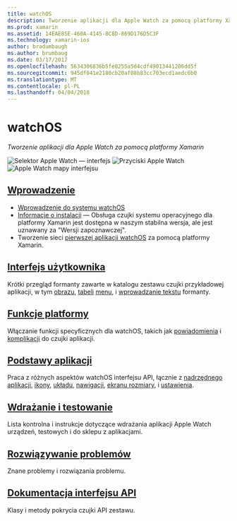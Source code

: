 ```yaml
---
title: watchOS
description: Tworzenie aplikacji dla Apple Watch za pomocą platformy Xamarin
ms.prod: xamarin
ms.assetid: 14EAE85E-460A-4145-8C8D-869D176D5C3F
ms.technology: xamarin-ios
author: bradumbaugh
ms.author: brumbaug
ms.date: 03/17/2017
ms.openlocfilehash: 5634306836b5fe0255a5d4cdf49013441206dd5f
ms.sourcegitcommit: 945df041e2180cb20af08b83cc703ecd1aedc6b0
ms.translationtype: MT
ms.contentlocale: pl-PL
ms.lasthandoff: 04/04/2018
---
```

# <a name="watchos"></a>watchOS

_Tworzenie aplikacji dla Apple Watch za pomocą platformy Xamarin_

![Selektor Apple Watch — interfejs](images/watch1.png) ![Przyciski Apple Watch](images/watch2.png) ![Apple Watch mapy interfejsu](images/watch3.png)

<!-- watch images courtesy of http://infinitapps.com/bezel/ -->

##  <a name="getting-startedioswatchosget-startedindexmd"></a>[Wprowadzenie](~/ios/watchos/get-started/index.md)

* [Wprowadzenie do systemu watchOS](~/ios/watchos/get-started/intro-to-watchos.md)
* [Informacje o instalacji](~/ios/watchos/get-started/installation.md) — Obsługa czujki systemu operacyjnego dla platformy Xamarin jest dostępna w naszym stabilna wersja, ale jest uznawany za "Wersji zapoznawczej".
* Tworzenie sieci [pierwszej aplikacji watchOS](~/ios/watchos/get-started/hello-watch.md) za pomocą platformy Xamarin.

##  <a name="user-interfaceioswatchosuser-interfaceindexmd"></a>[Interfejs użytkownika](~/ios/watchos/user-interface/index.md)

Krótki przegląd formanty zawarte w katalogu zestawu czujki przykładowej aplikacji, w tym [obrazu](~/ios/watchos/user-interface/image.md), [tabeli](~/ios/watchos/user-interface/menu.md) [menu](~/ios/watchos/user-interface/menu.md), i [wprowadzanie tekstu](~/ios/watchos/user-interface/text-input.md) formanty.

## <a name="platform-featuresplatformindexmd"></a>[Funkcje platformy](platform/index.md)

Włączanie funkcji specyficznych dla watchOS, takich jak [powiadomienia](~/ios/watchos/platform/notifications.md) i [komplikacji](~/ios/watchos/platform/complications.md) do czujki aplikacji.

##  <a name="app-fundamentalsioswatchosapp-fundamentalsindexmd"></a>[Podstawy aplikacji](~/ios/watchos/app-fundamentals/index.md)

Praca z różnych aspektów watchOS interfejsu API, łącznie z [nadrzędnego aplikacji](~/ios/watchos/app-fundamentals/parent-app.md), [ikony](~/ios/watchos/app-fundamentals/icons.md), [układu](~/ios/watchos/app-fundamentals/layout.md), [nawigacji](~/ios/watchos/app-fundamentals/navigation.md), [ekranu rozmiary](~/ios/watchos/app-fundamentals/screen-sizes.md), i [ustawienia](~/ios/watchos/app-fundamentals/settings.md).

##  <a name="deployment-and-testingioswatchosdeploy-testindexmd"></a>[Wdrażanie i testowanie](~/ios/watchos/deploy-test/index.md)

Lista kontrolna i instrukcje dotyczące wdrażania aplikacji Apple Watch urządzeń, testowych i do sklepu z aplikacjami.

##  <a name="troubleshootingioswatchostroubleshootingmd"></a>[Rozwiązywanie problemów](~/ios/watchos/troubleshooting.md)

Znane problemy i rozwiązania problemu.

##  <a name="api-documentationhttpsdeveloperxamarincomapinamespacewatchkit"></a>[Dokumentacja interfejsu API](https://developer.xamarin.com/api/namespace/WatchKit/)

Klasy i metody pokrycia czujki API zestawu.
